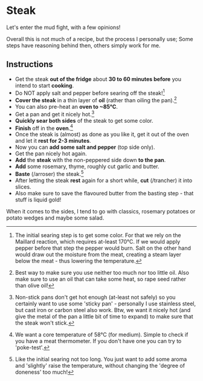 # Steak

Let's enter the mud fight, with a few opinions!

Overall this is not much of a recipe, but the process I personally use; Some steps have reasoning behind then, others simply work for me.


## Instructions

* Get the steak **out of the fridge** about **30 to 60 minutes before** you intend to start **cooking**.
* Do NOT apply salt and pepper before searing off the steak![^1]
* **Cover the steak** in a thin layer of **oil** (rather than oiling the pan).[^2]
* You can also pre-heat an **oven to ~85°C**.
* Get a pan and get it nicely hot.[^3]
* **Quickly sear both sides** of the steak to get some color.
* **Finish** off in the **oven**.[^4]
* Once the steak is (almost) as done as you like it, get it out of the oven and let it **rest for 2-3 minutes**.
* Now you can **add some salt and pepper** (top side only).
* Get the pan nicely hot again.
* **Add** the **steak** with the non-peppered side down **to the pan**.
* **Add** some rosemary, thyme, roughly cut garlic and butter.
* **Baste** (/arroser) the steak.[^5]
* After letting the steak **rest** again for a short while, **cut** (/trancher) it into slices.
* Also make sure to save the flavoured butter from the basting step - that stuff is liquid gold!

When it comes to the sides, I tend to go with classics, rosemary potatoes or potato wedges and maybe some salad.


[^1]: The initial searing step is to get some color. For that we rely on the Maillard reaction, which requires at-least 170°C. If we would apply pepper before that step the pepper would burn. Salt on the other hand would draw out the moisture from the meat, creating a steam layer below the meat - thus lowering the temperature.


[^2]: Best way to make sure you use neither too much nor too little oil. Also make sure to use an oil that can take some heat, so rape seed rather than olive oil!


[^3]: Non-stick pans don't get hot enough (at-least not safely) so you certainly want to use some 'sticky pan' - personally I use stainless steel, but cast iron or carbon steel also work. Btw, we want it nicely hot (and give the metal of the pan a little bit of time to expand) to make sure that the steak won't stick.


[^4]: We want a core temperature of 58°C (for medium). Simple to check if you have a meat thermometer. If you don't have one you can try to 'poke-test'.


[^5]: Like the initial searing not too long. You just want to add some aroma and 'slightly' raise the temperature, without changing the 'degree of doneness' too much!
